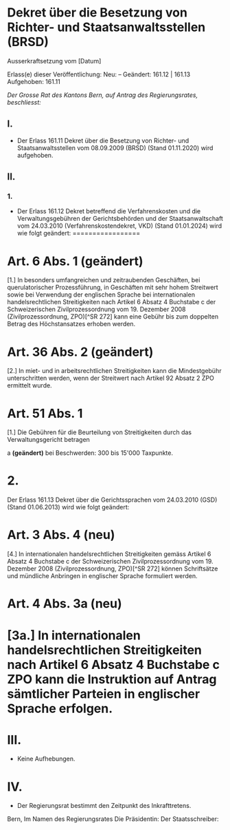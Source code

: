 # Dekret über die Besetzung von Richter- und Staatsanwaltsstellen (BRSD)

Ausserkraftsetzung vom [Datum]

Erlass(e) dieser Veröffentlichung:
Neu:              –
Geändert:         161.12 | 161.13
Aufgehoben:       161.11

*Der Grosse Rat des Kantons Bern,*
*auf Antrag des Regierungsrates,*
*beschliesst:*

## I.

- Der Erlass 161.11 Dekret über die Besetzung von Richter- und Staatsanwaltsstellen vom 08.09.2009 (BRSD) (Stand 01.11.2020) wird aufgehoben.

## II.

### 1.
- Der Erlass 161.12 Dekret betreffend die Verfahrenskosten und die Verwaltungsgebühren der Gerichtsbehörden und der Staatsanwaltschaft vom 24.03.2010 (Verfahrenskostendekret, VKD) (Stand 01.01.2024) wird wie folgt geändert:
=================
# Art. 6 Abs. 1 (geändert)

[1.] In besonders umfangreichen und zeitraubenden Geschäften, bei querulatorischer Prozessführung, in Geschäften mit sehr hohem Streitwert sowie bei Verwendung der englischen Sprache bei internationalen handelsrechtlichen Streitigkeiten nach Artikel 6 Absatz 4 Buchstabe c der Schweizerischen Zivilprozessordnung vom 19. Dezember 2008 (Zivilprozessordnung, ZPO)[^SR 272] kann eine Gebühr bis zum doppelten Betrag des Höchstansatzes erhoben werden.

# Art. 36 Abs. 2 (geändert)

[2.] In miet- und in arbeitsrechtlichen Streitigkeiten kann die Mindestgebühr unterschritten werden, wenn der Streitwert nach Artikel 92 Absatz 2 ZPO ermittelt wurde.

# Art. 51 Abs. 1

[1.] Die Gebühren für die Beurteilung von Streitigkeiten durch das Verwaltungsgericht betragen

a **(geändert)** bei Beschwerden: 300 bis 15'000 Taxpunkte.

# 2.

Der Erlass 161.13 Dekret über die Gerichtssprachen vom 24.03.2010 (GSD) (Stand 01.06.2013) wird wie folgt geändert:

# Art. 3 Abs. 4 (neu)

[4.] In internationalen handelsrechtlichen Streitigkeiten gemäss Artikel 6 Absatz 4 Buchstabe c der Schweizerischen Zivilprozessordnung vom 19. Dezember 2008 (Zivilprozessordnung, ZPO)[^SR 272] können Schriftsätze und mündliche Anbringen in englischer Sprache formuliert werden.

# Art. 4 Abs. 3a (neu)

[3a.] In internationalen handelsrechtlichen Streitigkeiten nach Artikel 6 Absatz 4 Buchstabe c ZPO kann die Instruktion auf Antrag sämtlicher Parteien in englischer Sprache erfolgen.
=================
# III.

- Keine Aufhebungen.

# IV.

- Der Regierungsrat bestimmt den Zeitpunkt des Inkrafttretens.

Bern,                                      Im Namen des Regierungsrates
                                           Die Präsidentin:
                                           Der Staatsschreiber: